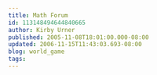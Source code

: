 ```yaml
---
title: Math Forum
id: 113148494644840665
author: Kirby Urner
published: 2005-11-08T18:01:00.000-08:00
updated: 2006-11-15T11:43:03.693-08:00
blog: world_game
tags: 
---
```


